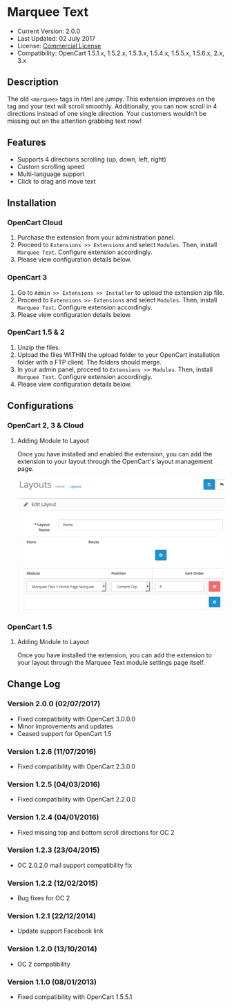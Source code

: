 # Marquee Text

* Current Version: 2.0.0
* Last Updated: 02 July 2017
* License: [Commercial License][1]
* Compatibility: OpenCart 1.5.1.x, 1.5.2.x, 1.5.3.x, 1.5.4.x, 1.5.5.x, 1.5.6.x, 2.x, 3.x


[1]: https://www.marketinsg.com/usage-license

## Description

The old `<marquee>` tags in html are jumpy. This extension improves on the tag and your text will scroll smoothly. Additionally, you can now scroll in 4 directions instead of one single direction. Your customers wouldn’t be missing out on the attention grabbing text now! 

## Features

* Supports 4 directions scrolling (up, down, left, right)
* Custom scrolling speed
* Multi-language support
* Click to drag and move text

## Installation

### OpenCart Cloud

1. Purchase the extension from your administration panel.
2. Proceed to `Extensions >> Extensions` and select `Modules`. Then, install `Marquee Text`. Configure extension accordingly.
3. Please view configuration details below.

### OpenCart 3

1. Go to `Admin >> Extensions >> Installer` to upload the extension zip file.
2. Proceed to `Extensions >> Extensions` and select `Modules`. Then, install `Marquee Text`. Configure extension accordingly.
3. Please view configuration details below.

### OpenCart 1.5 & 2

1. Unzip the files.
2. Upload the files WITHIN the upload folder to your OpenCart installation folder with a FTP client. The folders should merge.
3. In your admin panel, proceed to `Extensions >> Modules`. Then, install `Marquee Text`. Configure extension accordingly.
4. Please view configuration details below.

## Configurations

### OpenCart 2, 3 & Cloud

1. Adding Module to Layout

	Once you have installed and enabled the extension, you can add the extension to your layout through the OpenCart's layout management page.

	![Screenshot](images/marquee_text/image-1.png)

### OpenCart 1.5

1. Adding Module to Layout

	Once you have installed the extension, you can add the extension to your layout through the Marquee Text module settings page itself.

## Change Log

### Version 2.0.0 (02/07/2017)
* Fixed compatibility with OpenCart 3.0.0.0
* Minor improvements and updates
* Ceased support for OpenCart 1.5
### Version 1.2.6 (11/07/2016)
* Fixed compatibility with OpenCart 2.3.0.0
### Version 1.2.5 (04/03/2016)
* Fixed compatibility with OpenCart 2.2.0.0
### Version 1.2.4 (04/01/2016)
* Fixed missing top and bottom scroll directions for OC 2
### Version 1.2.3 (23/04/2015)
* OC 2.0.2.0 mail support compatibility fix
### Version 1.2.2 (12/02/2015)
* Bug fixes for OC 2
### Version 1.2.1 (22/12/2014)
* Update support Facebook link
### Version 1.2.0 (13/10/2014)
* OC 2 compatibility
### Version 1.1.0 (08/01/2013)
* Fixed compatibility with OpenCart 1.5.5.1